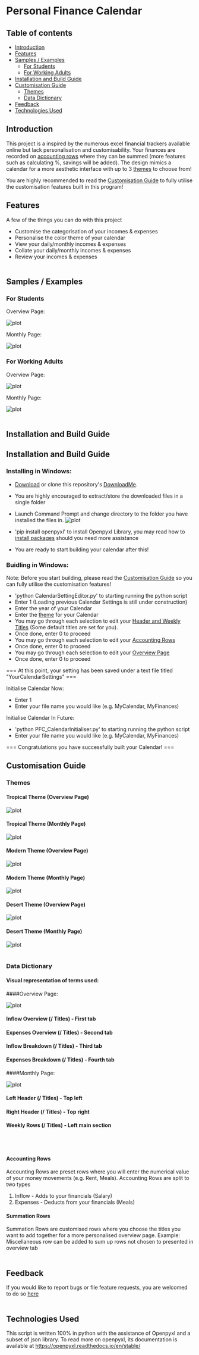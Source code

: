 # Personal Finance Calendar


## Table of contents
- [Introduction](#introduction)
- [Features](#features)
- [Samples / Examples](#samples-/-examples)
    - [For Students](#for-students)
    - [For Working Adults](#for-working-adults)
- [Installation and Build Guide](#installation-and-build-guide)
- [Customisation Guide](#customisation-guide)
    - [Themes](#themes)
    - [Data Dictionary](#data-dictionary) 
- [Feedback](#feedback)
- [Technologies Used](#technologies-used)



## Introduction

This project is a inspired by the numerous excel financial trackers available online but lack personalisation and customisability.
Your finances are recorded on [accounting rows](https://github.com/LimJiaEarn/PersonalFinanceTracker/blob/main/README.md#accounting-rows) where they can be
summed (more features such as calculating %, savings will be added). The design mimics a calendar for a more aesthetic interface with up to 3 [themes](https://github.com/LimJiaEarn/PersonalFinanceTracker/blob/main/README.md#themes) to choose from!

You are highly recommended to read the [Customisation Guide](#customisation-guide) to fully utilise the customisation features built in this program!



## Features

A few of the things you can do with this project

* Customise the categorisation of your incomes & expenses 
* Personalise the color theme of your calendar
* View your daily/monthly incomes & expenses 
* Collate your daily/monthly incomes & expenses 
* Review your incomes & expenses 
<br /><br />
## Samples / Examples


### For Students



Overview Page:

![plot](https://github.com/LimJiaEarn/PersonalFinanceTracker/blob/main/README_docs/Student%20Sample%20Overview.PNG)


Monthly Page:

![plot](https://github.com/LimJiaEarn/PersonalFinanceTracker/blob/main/README_docs/Student%20Sample%20Monthly.PNG)




### For Working Adults


Overview Page:

![plot](https://github.com/LimJiaEarn/PersonalFinanceTracker/blob/main/README_docs/Working%20Adult%20Sample%20Overview.PNG)


Monthly Page:

![plot](https://github.com/LimJiaEarn/PersonalFinanceTracker/blob/main/README_docs/Working%20Adult%20Sample%20Monthly.PNG)
<br /><br />
## Installation and Build Guide



## Installation and Build Guide 

### Installing in Windows:

* [Download](https://download-directory.github.io/?url=https%3A%2F%2Fgithub.com%2FLimJiaEarn%2FPersonalFinanceCalendar%2Ftree%2Fmain%2FDownloadMe) or clone this repository's [DownloadMe](https://github.com/LimJiaEarn/PersonalFinanceCalendar/tree/main/DownloadMe). 
* You are highly encouraged to extract/store the downloaded files in a single folder
* Launch Command Prompt and change directory to the folder you have installed the files in. 
![plot](https://github.com/LimJiaEarn/PersonalFinanceCalendar/blob/main/README_docs/InstallBuildGuidePic1.PNG)

* 'pip install openpyxl' to install Openpyxl Library, you may read how to [install packages](https://packaging.python.org/en/latest/tutorials/installing-packages/) should you need more assistance
* You are ready to start building your calendar after this!


### Buidling in Windows:

Note: Before you start building, please read the [Customisation Guide](#customisation-guide) so you can fully utilise the customisation features!

* 'python CalendarSettingEditor.py' to starting running the python script
* Enter 1 (Loading previous Calendar Settings is still under construction)
* Enter the year of your Calendar
* Enter the [theme](#themes) for your Calendar
* You may go through each selection to edit your [Header and Weekly Titles](#data-dictionary) (Some default titles are set for you).
* Once done, enter 0 to proceed
* You may go through each selection to edit your [Accounting Rows](#accounting-rows)
* Once done, enter 0 to proceed
* You may go through each selection to edit your [Overview Page](#overview-page)
* Once done, enter 0 to proceed

=== At this point, your setting has been saved under a text file titled "YourCalendarSettings" ===

Initialise Calendar Now:
* Enter 1
* Enter your file name you would like (e.g. MyCalendar, MyFinances)

Initialise Calendar In Future:
* 'python PFC_CalendarInitialiser.py' to starting running the python script
* Enter your file name you would like (e.g. MyCalendar, MyFinances)

=== Congratulations you have successfully built your Calendar! ===


## Customisation Guide 



### Themes

#### Tropical Theme (Overview Page)
![plot](https://github.com/LimJiaEarn/PersonalFinanceCalendar/blob/main/README_docs/Overview%20Theme%20Tropical.PNG)

#### Tropical Theme (Monthly Page)
![plot](https://github.com/LimJiaEarn/PersonalFinanceCalendar/blob/main/README_docs/Monthly%20Theme%20Tropical.PNG)


#### Modern Theme (Overview Page)
![plot](https://github.com/LimJiaEarn/PersonalFinanceCalendar/blob/main/README_docs/Overview%20Theme%20Modern.PNG)

#### Modern Theme (Monthly Page)
![plot](https://github.com/LimJiaEarn/PersonalFinanceCalendar/blob/main/README_docs/Monthly%20Theme%20Modern.PNG)


#### Desert Theme (Overview Page)
![plot](https://github.com/LimJiaEarn/PersonalFinanceCalendar/blob/main/README_docs/Overview%20Theme%20Desert.PNG)

#### Desert Theme (Monthly Page)
![plot](https://github.com/LimJiaEarn/PersonalFinanceCalendar/blob/main/README_docs/Monthly%20Theme%20Desert.PNG)
<br /><br />
### Data Dictionary 



#### Visual representation of terms used:



####Overview Page:

![plot](https://github.com/LimJiaEarn/PersonalFinanceTracker/blob/main/README_docs/Annotated%20Overview%20Page.PNG)

#### Inflow Overview (/ Titles) - First tab

#### Expenses Overview (/ Titles) - Second tab

#### Inflow Breakdown (/ Titles) - Third tab

#### Expenses Breakdown (/ Titles) - Fourth tab


####Monthly Page:

![plot](https://github.com/LimJiaEarn/PersonalFinanceTracker/blob/main/README_docs/Annotated%20Monthly%20Page.PNG)


#### Left Header (/ Titles) -  Top left 

#### Right Header  (/ Titles) - Top right

#### Weekly Rows (/ Titles) - Left main section
<br /><br />
#### Accounting Rows
Accounting Rows are preset rows where you will enter the numerical value of your money movements (e.g. Rent, Meals).
Accounting Rows are split to two types
1) Inflow - Adds to your financials (Salary)
2) Expenses - Deducts from your financials (Meals)


#### Summation Rows
Summation Rows are customised rows where you choose the titles you want to add together for a more personalised overview page.
Example: Miscellaneous row can be added to sum up rows not chosen to presented in overview tab
<br /><br />
## Feedback
If you would like to report bugs or file feature requests, you are welcomed to do so [here](https://github.com/LimJiaEarn/PersonalFinanceCalendar/issues/new)
<br /><br />
## Technologies Used
This script is written 100% in python with the assistance of Openpyxl and a subset of json library.
To read more on openpyxl, its documentation is available at https://openpyxl.readthedocs.io/en/stable/


